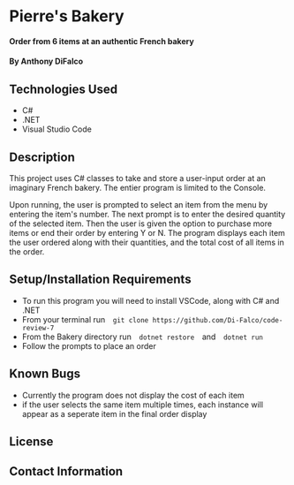 # Pierre's Bakery

#### Order from 6 items at an authentic French bakery

#### By Anthony DiFalco

## Technologies Used

* C#
* .NET
* Visual Studio Code

## Description

This project uses C# classes to take and store a user-input order at an imaginary French bakery. The entier program is limited to the Console.

Upon running, the user is prompted to select an item from the menu by entering the item's number. The next prompt is to enter the desired quantity of the selected item. Then the user is given the option to purchase more items or end their order by entering Y or N. The program displays each item the user ordered along with their quantities, and the total cost of all items in the order.

## Setup/Installation Requirements

* To run this program you will need to install VSCode, along with C# and .NET
* From your terminal run&emsp;```git clone https://github.com/Di-Falco/code-review-7```
* From the Bakery directory run&emsp;```dotnet restore```&emsp;and&emsp;```dotnet run```
* Follow the prompts to place an order

## Known Bugs

* Currently the program does not display the cost of each item
* if the user selects the same item multiple times, each instance will appear as a seperate item in the final order display

## License

## Contact Information